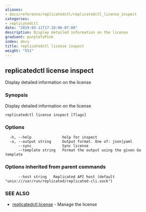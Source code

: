 ```yaml
---
aliases:
- docs/reference/replicatedctl/replicatedctl_license_inspect
categories:
- replicatedctl
date: "2019-03-11T17:10:06-07:00"
description: Display detailed information on the license
gradient: purpleToPink
index: docs
title: replicatedctl license inspect
weight: "551"
---
```


## replicatedctl license inspect

Display detailed information on the license

### Synopsis

Display detailed information on the license

```
replicatedctl license inspect [flags]
```

### Options

```
  -h, --help              help for inspect
  -o, --output string     Output format. One of: json|yaml
      --sync              Sync license
      --template string   Format the output using the given Go template
```

### Options inherited from parent commands

```
      --host string   Replicated API host (default "unix:///var/run/replicated/replicated-cli.sock")
```

### SEE ALSO

* [replicatedctl license](/api/replicatedctl/replicatedctl_license/)	 - Manage the license


